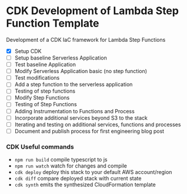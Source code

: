 # CDK Development of Lambda Step Function Template

Development of a CDK IaC framework for Lambda Step Functions

- [x] Setup CDK
- [ ] Setup baseline Serverless Application
- [ ] Test baseline Application
- [ ] Modify Serverless Application basic (no step function)
- [ ] Test modifications
- [ ] Add a step function to the serverless application
- [ ] Testing of step functions
- [ ] Modify Step Functions
- [ ] Testing of Step Functions
- [ ] Adding Instrumentation to Functions and Process
- [ ] Incorporate additional services beyond S3 to the stack
- [ ] Iterating and testing on additional services, functions and processes
- [ ] Document and publish process for first engineering blog post

### CDK Useful commands

- `npm run build` compile typescript to js
- `npm run watch` watch for changes and compile
- `cdk deploy` deploy this stack to your default AWS account/region
- `cdk diff` compare deployed stack with current state
- `cdk synth` emits the synthesized CloudFormation template
